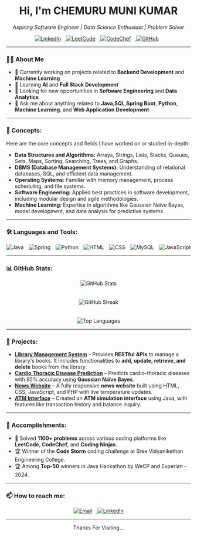 <!-- Profile Header -->

<h1 align="center">Hi, I'm CHEMURU MUNI KUMAR </h1>
<p align="center">
  <em>Aspiring Software Engineer | Data Science Enthusiast | Problem Solver</em>
</p>

<!-- Social Links with Spacing -->
<p align="center">
  <a href="https://www.linkedin.com/in/chemuru-muni-kumar-71101324b/">
    <img src="https://img.shields.io/badge/LinkedIn-Connect-orange?logo=linkedin" alt="LinkedIn" style="margin-right:10px">
  </a>
  
  <a href="https://leetcode.com/CHEMURU_MUNI_KUMAR/">
    <img src="https://img.shields.io/badge/LeetCode-500+%20problems%20solved-blue?logo=leetcode" alt="LeetCode" style="margin-right:10px">
  </a>
  
  <a href="https://www.codechef.com/users/munikumar2003">
    <img src="https://img.shields.io/badge/CodeChef-Coding-yellow?logo=codechef" alt="CodeChef" style="margin-right:10px">
  </a>
  
  <a href="https://github.com/munikumar2003/">
    <img src="https://img.shields.io/badge/GitHub-Follow-green?logo=github" alt="GitHub" style="margin-right:10px">
  </a>
</p>

---

### 🙋‍♂️ About Me

- 🔭 Currently working on projects related to **Backend Development** and **Machine Learning**
- 🌱 Learning **AI** and **Full Stack Development**
- 💼 Looking for new opportunities in **Software Engineering** and **Data Analytics**
- 💬 Ask me about anything related to **Java**,**SQL**,**Spring Boot**, **Python**, **Machine Learning**, and **Web Application Development**

---

### 🧠 Concepts:

Here are the core concepts and fields I have worked on or studied in-depth:

- **Data Structures and Algorithms:** Arrays, Strings, Lists, Stacks, Queues, Sets, Maps, Sorting, Searching, Trees, and Graphs.
- **DBMS (Database Management Systems):** Understanding of relational databases, SQL, and efficient data management.
- **Operating Systems:** Familiar with memory management, process scheduling, and file systems.
- **Software Engineering:** Applied best practices in software development, including modular design and agile methodologies.
- **Machine Learning:** Expertise in algorithms like Gaussian Naïve Bayes, model development, and data analysis for predictive systems.

---

### 🛠️ Languages and Tools:

<p align="center">
  <img src="https://img.shields.io/badge/Java-ED8B00?style=for-the-badge&logo=java&logoColor=white" alt="Java" style="margin-right:10px">
  <img src="https://img.shields.io/badge/Spring-Boot-green.svg?style=for-the-badge&logo=spring-boot&logoColor=white" alt="Spring" style="margin-right:10px">
  <img src="https://img.shields.io/badge/Python-3776AB?style=for-the-badge&logo=python&logoColor=white" alt="Python" style="margin-right:10px">
  <img src="https://img.shields.io/badge/HTML5-E34F26?style=for-the-badge&logo=html5&logoColor=white" alt="HTML" style="margin-right:10px">
  <img src="https://img.shields.io/badge/CSS3-1572B6?style=for-the-badge&logo=css3&logoColor=white" alt="CSS" style="margin-right:10px">
  <img src="https://img.shields.io/badge/MySQL-4479A1?style=for-the-badge&logo=mysql&logoColor=white" alt="MySQL" style="margin-right:10px">
  <img src="https://img.shields.io/badge/JavaScript-F7DF1E?style=for-the-badge&logo=javascript&logoColor=black" alt="JavaScript">
</p>

---

### 📊 GitHub Stats:

<p align="center">
  <img src="https://github-readme-stats.vercel.app/api?username=munikumar2003&show_icons=true&theme=radical" alt="GitHub Stats" style="margin-bottom:20px">
</p>

<p align="center">
  <img src="https://github-readme-streak-stats.herokuapp.com/?user=munikumar2003&theme=radical" alt="GitHub Streak" style="margin-bottom:20px">
</p>

<p align="center">
  <img src="https://github-readme-stats.vercel.app/api/top-langs/?username=munikumar2003&layout=compact&theme=radical" alt="Top Languages">
</p>

---

### 🚀 Projects:

- [**Library Management System**](http://github.com/munikumar2003/Library_Management_System/) - Provides **RESTful APIs** to manage a library's books. It includes functionalities to **add, update, retrieve, and delete** books from the library.
- [**Cardio Thoracic Disease Prediction**](http://cardio-thoracic.42web.io/) – Predicts cardio-thoracic diseases with 95% accuracy using **Gaussian Naïve Bayes**.
- [**News Website**](https://munikumar2003.github.io/PROJECT-NEWS-ALERT/main.html) – A fully responsive **news website** built using HTML, CSS, JavaScript, and PHP with live temperature updates.
- [**ATM Interface**](https://github.com/munikumar2003/oibsip/) – Created an **ATM simulation interface** using Java, with features like transaction history and balance inquiry.

---

### 🎯 Accomplishments:

- 🧩 Solved **1100+ problems** across various coding platforms like **LeetCode**, **CodeChef**, and **Coding Ninjas**.
- 🏆 Winner of the **Code Storm** coding challenge at Sree Vidyanikethan Engineering College.
- 🏆 Among **Top-50** winners in Java Hackathon by WeCP and Experian - 2024.

---

### 📫 How to reach me:

<p align="center">
  <a href="mailto:munikumarchemuru2003@gmail.com">
    <img src="https://img.shields.io/badge/Gmail-Connect-red?style=for-the-badge&logo=gmail" alt="Email" style="margin-right:10px">
  </a>
  
  <a href="https://www.linkedin.com/in/chemuru-muni-kumar-71101324b/">
    <img src="https://img.shields.io/badge/LinkedIn-Connect-blue?style=for-the-badge&logo=linkedin" alt="LinkedIn">
  </a>
</p>

---

<p align="center">
  Thanks For Visiting...
</p>
